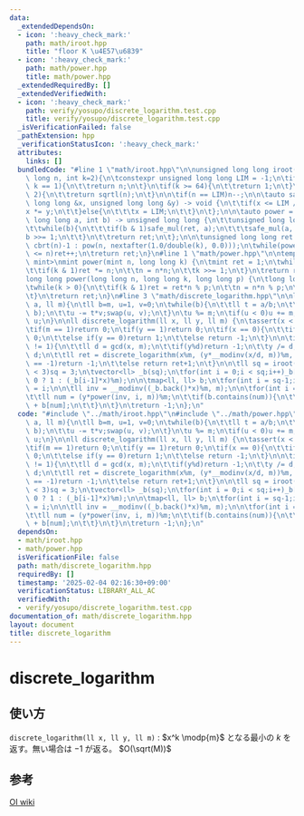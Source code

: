 ```yaml
---
data:
  _extendedDependsOn:
  - icon: ':heavy_check_mark:'
    path: math/iroot.hpp
    title: "floor K \u4E57\u6839"
  - icon: ':heavy_check_mark:'
    path: math/power.hpp
    title: math/power.hpp
  _extendedRequiredBy: []
  _extendedVerifiedWith:
  - icon: ':heavy_check_mark:'
    path: verify/yosupo/discrete_logarithm.test.cpp
    title: verify/yosupo/discrete_logarithm.test.cpp
  _isVerificationFailed: false
  _pathExtension: hpp
  _verificationStatusIcon: ':heavy_check_mark:'
  attributes:
    links: []
  bundledCode: "#line 1 \"math/iroot.hpp\"\n\nunsigned long long iroot(unsigned long\
    \ long n, int k=2){\n\tconstexpr unsigned long long LIM = -1;\n\tif(n <= 1 ||\
    \ k == 1){\n\t\treturn n;\n\t}\n\tif(k >= 64){\n\t\treturn 1;\n\t}\n\tif(k ==\
    \ 2){\n\t\treturn sqrtl(n);\n\t}\n\n\tif(n == LIM)n--;\n\n\tauto safe_mul = [&](unsigned\
    \ long long &x, unsigned long long &y) -> void {\n\t\tif(x <= LIM / y){\n\t\t\t\
    x *= y;\n\t\t}else{\n\t\t\tx = LIM;\n\t\t}\n\t};\n\n\tauto power = [&](unsigned\
    \ long long a, int b) -> unsigned long long {\n\t\tunsigned long long ret = 1;\n\
    \t\twhile(b){\n\t\t\tif(b & 1)safe_mul(ret, a);\n\t\t\tsafe_mul(a, a);\n\t\t\t\
    b >>= 1;\n\t\t}\n\t\treturn ret;\n\t};\n\n\tunsigned long long ret = (k == 3 ?\
    \ cbrt(n)-1 : pow(n, nextafter(1.0/double(k), 0.0)));\n\twhile(power(ret+1, k)\
    \ <= n)ret++;\n\treturn ret;\n}\n#line 1 \"math/power.hpp\"\n\ntemplate<typename\
    \ mint>\nmint power(mint n, long long k) {\n\tmint ret = 1;\n\twhile(k > 0) {\n\
    \t\tif(k & 1)ret *= n;\n\t\tn = n*n;\n\t\tk >>= 1;\n\t}\n\treturn ret;\n}\n\n\
    long long power(long long n, long long k, long long p) {\n\tlong long ret = 1;\n\
    \twhile(k > 0){\n\t\tif(k & 1)ret = ret*n % p;\n\t\tn = n*n % p;\n\t\tk >>= 1;\n\
    \t}\n\treturn ret;\n}\n#line 3 \"math/discrete_logarithm.hpp\"\n\nll __modinv(ll\
    \ a, ll m){\n\tll b=m, u=1, v=0;\n\twhile(b){\n\t\tll t = a/b;\n\t\ta -= t*b;swap(a,\
    \ b);\n\t\tu -= t*v;swap(u, v);\n\t}\n\tu %= m;\n\tif(u < 0)u += m;\n\treturn\
    \ u;\n}\n\nll discrete_logarithm(ll x, ll y, ll m) {\n\tassert(x < m && y < m);\n\
    \tif(m == 1)return 0;\n\tif(y == 1)return 0;\n\tif(x == 0){\n\t\tif(y == 1)return\
    \ 0;\n\t\telse if(y == 0)return 1;\n\t\telse return -1;\n\t}\n\n\tif(gcd(x, m)\
    \ != 1){\n\t\tll d = gcd(x, m);\n\t\tif(y%d)return -1;\n\t\ty /= d;\n\t\tm /=\
    \ d;\n\t\tll ret = discrete_logarithm(x%m, (y*__modinv(x/d, m))%m, m);\n\t\tif(ret\
    \ == -1)return -1;\n\t\telse return ret+1;\n\t}\n\n\tll sq = iroot(m);\n\tif(sq\
    \ < 3)sq = 3;\n\tvector<ll> _b(sq);\n\tfor(int i = 0;i < sq;i++)_b[i] = (i ==\
    \ 0 ? 1 : (_b[i-1]*x)%m);\n\n\tmap<ll, ll> b;\n\tfor(int i = sq-1;i >= 0;i--)b[_b[i]]\
    \ = i;\n\n\tll inv = __modinv((_b.back()*x)%m, m);\n\n\tfor(int i = 0;i < sq;i++){\n\
    \t\tll num = (y*power(inv, i, m))%m;\n\t\tif(b.contains(num)){\n\t\t\treturn i*sq\
    \ + b[num];\n\t\t}\n\t}\n\treturn -1;\n};\n"
  code: "#include \"../math/iroot.hpp\"\n#include \"../math/power.hpp\"\n\nll __modinv(ll\
    \ a, ll m){\n\tll b=m, u=1, v=0;\n\twhile(b){\n\t\tll t = a/b;\n\t\ta -= t*b;swap(a,\
    \ b);\n\t\tu -= t*v;swap(u, v);\n\t}\n\tu %= m;\n\tif(u < 0)u += m;\n\treturn\
    \ u;\n}\n\nll discrete_logarithm(ll x, ll y, ll m) {\n\tassert(x < m && y < m);\n\
    \tif(m == 1)return 0;\n\tif(y == 1)return 0;\n\tif(x == 0){\n\t\tif(y == 1)return\
    \ 0;\n\t\telse if(y == 0)return 1;\n\t\telse return -1;\n\t}\n\n\tif(gcd(x, m)\
    \ != 1){\n\t\tll d = gcd(x, m);\n\t\tif(y%d)return -1;\n\t\ty /= d;\n\t\tm /=\
    \ d;\n\t\tll ret = discrete_logarithm(x%m, (y*__modinv(x/d, m))%m, m);\n\t\tif(ret\
    \ == -1)return -1;\n\t\telse return ret+1;\n\t}\n\n\tll sq = iroot(m);\n\tif(sq\
    \ < 3)sq = 3;\n\tvector<ll> _b(sq);\n\tfor(int i = 0;i < sq;i++)_b[i] = (i ==\
    \ 0 ? 1 : (_b[i-1]*x)%m);\n\n\tmap<ll, ll> b;\n\tfor(int i = sq-1;i >= 0;i--)b[_b[i]]\
    \ = i;\n\n\tll inv = __modinv((_b.back()*x)%m, m);\n\n\tfor(int i = 0;i < sq;i++){\n\
    \t\tll num = (y*power(inv, i, m))%m;\n\t\tif(b.contains(num)){\n\t\t\treturn i*sq\
    \ + b[num];\n\t\t}\n\t}\n\treturn -1;\n};\n"
  dependsOn:
  - math/iroot.hpp
  - math/power.hpp
  isVerificationFile: false
  path: math/discrete_logarithm.hpp
  requiredBy: []
  timestamp: '2025-02-04 02:16:30+09:00'
  verificationStatus: LIBRARY_ALL_AC
  verifiedWith:
  - verify/yosupo/discrete_logarithm.test.cpp
documentation_of: math/discrete_logarithm.hpp
layout: document
title: discrete_logarithm
---
```


# discrete_logarithm

## 使い方

``discrete_logarithm(ll x, ll y, ll m)`` : $x^k \modp{m}$ となる最小の $k$ を返す。無い場合は $-1$ が返る。 $O(\sqrt(M))$

## 参考

[OI wiki](https://oi-wiki.org/math/number-theory/discrete-logarithm/#%E6%89%A9%E5%B1%95%E7%AF%87%E6%89%A9%E5%B1%95-bsgs)
